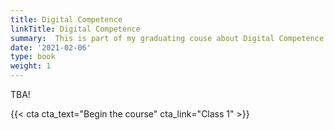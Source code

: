 ```yaml
---
title: Digital Competence
linkTitle: Digital Competence
summary:  This is part of my graduating couse about Digital Competence in 2021/1.
date: '2021-02-06'
type: book
weight: 1
---
```




TBA!


{{< cta cta_text="Begin the course" cta_link="Class 1" >}}